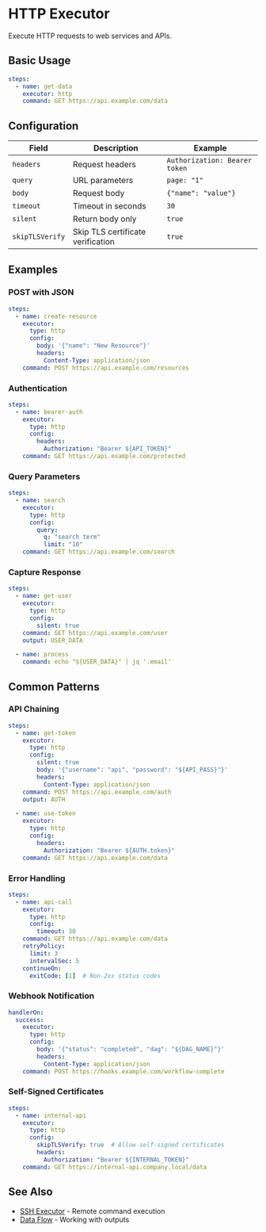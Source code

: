 # HTTP Executor

Execute HTTP requests to web services and APIs.

## Basic Usage

```yaml
steps:
  - name: get-data
    executor: http
    command: GET https://api.example.com/data
```

## Configuration

| Field | Description | Example |
|-------|-------------|---------|
| `headers` | Request headers | `Authorization: Bearer token` |
| `query` | URL parameters | `page: "1"` |
| `body` | Request body | `{"name": "value"}` |
| `timeout` | Timeout in seconds | `30` |
| `silent` | Return body only | `true` |
| `skipTLSVerify` | Skip TLS certificate verification | `true` |

## Examples

### POST with JSON

```yaml
steps:
  - name: create-resource
    executor:
      type: http
      config:
        body: '{"name": "New Resource"}'
        headers:
          Content-Type: application/json
    command: POST https://api.example.com/resources
```

### Authentication

```yaml
steps:
  - name: bearer-auth
    executor:
      type: http
      config:
        headers:
          Authorization: "Bearer ${API_TOKEN}"
    command: GET https://api.example.com/protected
```

### Query Parameters

```yaml
steps:
  - name: search
    executor:
      type: http
      config:
        query:
          q: "search term"
          limit: "10"
    command: GET https://api.example.com/search
```

### Capture Response

```yaml
steps:
  - name: get-user
    executor:
      type: http
      config:
        silent: true
    command: GET https://api.example.com/user
    output: USER_DATA

  - name: process
    command: echo "${USER_DATA}" | jq '.email'
```

## Common Patterns

### API Chaining

```yaml
steps:
  - name: get-token
    executor:
      type: http
      config:
        silent: true
        body: '{"username": "api", "password": "${API_PASS}"}'
        headers:
          Content-Type: application/json
    command: POST https://api.example.com/auth
    output: AUTH

  - name: use-token
    executor:
      type: http
      config:
        headers:
          Authorization: "Bearer ${AUTH.token}"
    command: GET https://api.example.com/data
```

### Error Handling

```yaml
steps:
  - name: api-call
    executor:
      type: http
      config:
        timeout: 30
    command: GET https://api.example.com/data
    retryPolicy:
      limit: 3
      intervalSec: 5
    continueOn:
      exitCode: [1]  # Non-2xx status codes
```

### Webhook Notification

```yaml
handlerOn:
  success:
    executor:
      type: http
      config:
        body: '{"status": "completed", "dag": "${DAG_NAME}"}'
        headers:
          Content-Type: application/json
    command: POST https://hooks.example.com/workflow-complete
```

### Self-Signed Certificates

```yaml
steps:
  - name: internal-api
    executor:
      type: http
      config:
        skipTLSVerify: true  # Allow self-signed certificates
        headers:
          Authorization: "Bearer ${INTERNAL_TOKEN}"
    command: GET https://internal-api.company.local/data
```

## See Also

- [SSH Executor](/features/executors/ssh) - Remote command execution
- [Data Flow](/features/data-flow) - Working with outputs
